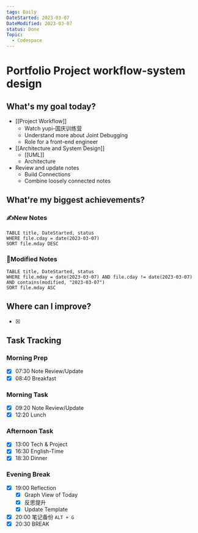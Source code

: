 ```yaml
---
tags: Daily
DateStarted: 2023-03-07
DateModified: 2023-03-07
status: Done
Topic:
  - Codespace
---
```


# Portfolio Project workflow-system design

## What's my goal today?

- [[Project Workflow]]
  - Watch yupi-国庆训练营
  - Understand more about Joint Debugging
  - Role for a front-end engineer
- [[Architecture and System Design]]
  - [[UML]]
  - Architecture
- Review and update notes
  - Build Connections
  - Combine loosely connected notes

## What're my biggest achievements?

### ✍️New Notes

```dataview
TABLE title, DateStarted, status
WHERE file.cday = date(2023-03-07)
SORT file.mday DESC
```

### 📝Modified Notes

```dataview
TABLE title, DateStarted, status
WHERE file.mday = date(2023-03-07) AND file.cday != date(2023-03-07) AND contains(modified, "2023-03-07")
SORT file.mday ASC
```

## Where can I improve?

- [x]

## Task Tracking

### Morning Prep

- [x] 07:30 Note Review/Update
- [x] 08:40 Breakfast

### Morning Task

- [x] 09:20 Note Review/Update
- [x] 12:20 Lunch

### Afternoon Task

- [x] 13:00 Tech & Project
- [x] 16:30 English-Time
- [x] 18:30 Dinner

### Evening Break

- [x] 19:00 Reflection
  - [x] Graph View of Today
  - [x] 反思提升
  - [x] Update Template
- [x] 20:00 笔记备份 `ALT + G`
- [x] 20:30 BREAK
